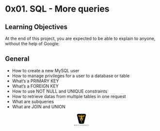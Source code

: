 # 0x01. SQL - More queries

## Learning Objectives

At the end of this project, you are expected to be able to explain to anyone, without the help of Google:

## General

- How to create a new MySQL user
- How to manage privileges for a user to a database or table
- What’s a PRIMARY KEY
- What’s a FOREIGN KEY
- How to use NOT NULL and UNIQUE constraints
- How to retrieve datas from multiple tables in one request
- What are subqueries
- What are JOIN and UNION

<p align="center">
<img src="../images/roeHR-01.png" width=10% height=10%>
</p>
